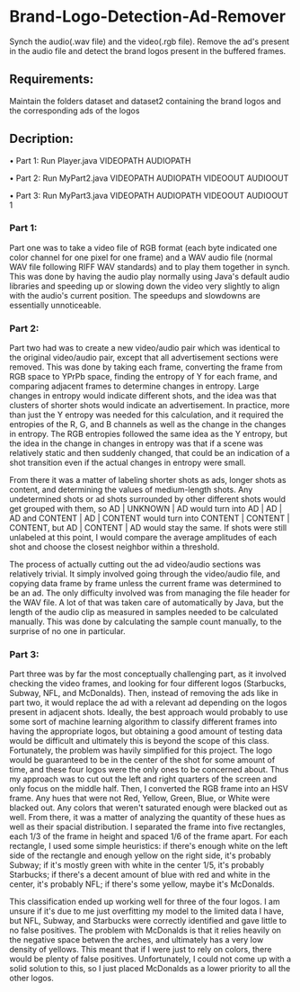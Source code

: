 # Brand-Logo-Detection-Ad-Remover
Synch the audio(.wav file) and the video(.rgb file). Remove the ad's present in the audio file and detect the brand logos present in the buffered frames.

## Requirements:

Maintain the folders dataset and dataset2 containing the brand logos and the corresponding ads of the logos

## Decription:

•	Part 1: Run Player.java VIDEOPATH AUDIOPATH

•	Part 2: Run MyPart2.java VIDEOPATH AUDIOPATH VIDEOOUT AUDIOOUT

•	Part 3: Run MyPart3.java VIDEOPATH AUDIOPATH VIDEOOUT AUDIOOUT 1

### Part 1:
Part one was to take a video file of RGB format (each byte indicated one color channel for one pixel for one frame) and a WAV audio file (normal WAV file following RIFF WAV standards) and to play them together in synch. This was done by having the audio play normally using Java's default audio libraries and speeding up or slowing down the video very slightly to align with the audio's current position. The speedups and slowdowns are essentially unnoticeable.

### Part 2:
Part two had was to create a new video/audio pair which was identical to the original video/audio pair, except that all advertisement sections were removed. This was done by taking each frame, converting the frame from RGB space to YPrPb space, finding the entropy of Y for each frame, and comparing adjacent frames to determine changes in entropy. Large changes in entropy would indicate different shots, and the idea was that clusters of shorter shots would indicate an advertisement. In practice, more than just the Y entropy was needed for this calculation, and it required the entropies of the R, G, and B channels as well as the change in the changes in entropy. The RGB entropies followed the same idea as the Y entropy, but the idea in the change in changes in entropy was that if a scene was relatively static and then suddenly changed, that could be an indication of a shot transition even if the actual changes in entropy were small.

From there it was a matter of labeling shorter shots as ads, longer shots as content, and determining the values of medium-length shots. Any undetermined shots or ad shots surrounded by other different shots would get grouped with them, so AD | UNKNOWN | AD would turn into AD | AD | AD and CONTENT | AD | CONTENT would turn into CONTENT | CONTENT | CONTENT, but AD | CONTENT | AD would stay the same. If shots were still unlabeled at this point, I would compare the average amplitudes of each shot and choose the closest neighbor within a threshold. 

The process of actually cutting out the ad video/audio sections was relatively trivial. It simply involved going through the video/audio file, and copying data frame by frame unless the current frame was determined to be an ad. The only difficulty involved was from managing the file header for the WAV file. A lot of that was taken care of automatically by Java, but the length of the audio clip as measured in samples needed to be calculated manually. This was done by calculating the sample count manually, to the surprise of no one in particular.

### Part 3:
Part three was by far the most conceptually challenging part, as it involved checking the video frames, and looking for four different logos (Starbucks, Subway, NFL, and McDonalds). Then, instead of removing the ads like in part two, it would replace the ad with a relevant ad depending on the logos present in adjacent shots. Ideally, the best approach would probably to use some sort of machine learning algorithm to classify different frames into having the appropriate logos, but obtaining a good amount of testing data would be difficult and ultimately this is beyond the scope of this class. Fortunately, the problem was havily simplified for this project. The logo would be guaranteed to be in the center of the shot for some amount of time, and these four logos were the only ones to be concerned about. Thus my approach was to cut out the left and right quarters of the screen and only focus on the middle half. Then, I converted the RGB frame into an HSV frame. Any hues that were not Red, Yellow, Green, Blue, or White were blacked out. Any colors that weren't saturated enough were blacked out as well. From there, it was a matter of analyzing the quantity of these hues as well as their spacial distribution. I separated the frame into five rectangles, each 1/3 of the frame in height and spaced 1/6 of the frame apart. For each rectangle, I used some simple heuristics: if there's enough white on the left side of the rectangle and enough yellow on the right side, it's probably Subway; if it's mostly green with white in the center 1/5, it's probably Starbucks; if there's a decent amount of blue with red and white in the center, it's probably NFL; if there's some yellow, maybe it's McDonalds.

This classification ended up working well for three of the four logos. I am unsure if it's due to me just overfitting my model to the limited data I have, but NFL, Subway, and Starbucks were correctly identified and gave little to no false positives. The problem with McDonalds is that it relies heavily on the negative space betwen the arches, and ultimately has a very low density of yellows. This meant that if I were just to rely on colors, there would be plenty of false positives. Unfortunately, I could not come up with a solid solution to this, so I just placed McDonalds as a lower priority to all the other logos.

